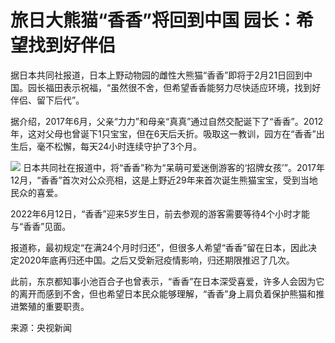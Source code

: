 # 旅日大熊猫“香香”将回到中国 园长：希望找到好伴侣

据日本共同社报道，日本上野动物园的雌性大熊猫“香香”即将于2月21日回到中国。园长福田表示祝福，“虽然很不舍，但希望香香能努力尽快适应环境，找到好伴侣、留下后代”。

据介绍，2017年6月，父亲“力力”和母亲“真真”通过自然交配诞下了“香香”。2012年，这对父母也曾诞下1只宝宝，但在6天后夭折。吸取这一教训，园方在“香香”出生后，毫不松懈，每天24小时连续守护了3个月。

![](https://inews.gtimg.com/newsapp_bt/0/15662011250/1000)
日本共同社在报道中，将“香香”称为“呆萌可爱迷倒游客的‘招牌女孩’”。2017年12月，“香香”首次对公众亮相，这是上野近29年来首次诞生熊猫宝宝，受到当地民众的喜爱。

2022年6月12日，“香香”迎来5岁生日，前去参观的游客需要等待4个小时才能与“香香”见面。

报道称，最初规定“在满24个月时归还”，但很多人希望“香香”留在日本，因此决定2020年底再归还中国。之后又受新冠疫情影响，归还期限推迟了几次。

此前，东京都知事小池百合子也曾表示，“香香”在日本深受喜爱，许多人会因为它的离开而感到不舍，但也希望日本民众能够理解，“香香”身上肩负着保护熊猫和推进繁殖的重要职责。

来源：央视新闻

